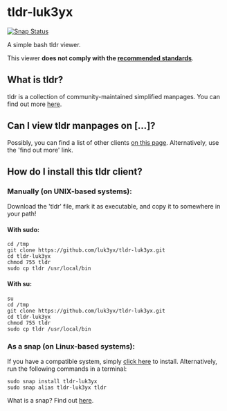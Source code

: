 # tldr-luk3yx

[![Snap Status](https://build.snapcraft.io/badge/luk3yx/tldr-luk3yx.svg)](https://build.snapcraft.io/user/luk3yx/tldr-luk3yx)

A simple bash tldr viewer.

This viewer **does not comply with the [recommended standards](https://github.com/tldr-pages/tldr/wiki/Minimum-specifications-for-TLDR-command-line-clients)**.

## What is tldr?
tldr is a collection of community-maintained simplified manpages. You can find out more [here](https://github.com/tldr-pages/tldr/blob/master/README.md).

## Can I view tldr manpages on [...]?
Possibly, you can find a list of other clients [on this page](https://github.com/tldr-pages/tldr/wiki/TLDR-clients).
Alternatively, use the 'find out more' link.

## How do I install this tldr client?

### Manually (on UNIX-based systems):
Download the 'tldr' file, mark it as executable, and copy it to somewhere in your path!
#### With sudo:
~~~
cd /tmp
git clone https://github.com/luk3yx/tldr-luk3yx.git
cd tldr-luk3yx
chmod 755 tldr
sudo cp tldr /usr/local/bin
~~~
#### With su:
~~~
su
cd /tmp
git clone https://github.com/luk3yx/tldr-luk3yx.git
cd tldr-luk3yx
chmod 755 tldr
sudo cp tldr /usr/local/bin
~~~

### As a snap (on Linux-based systems):
If you have a compatible system, simply [click here](snap://tldr-luk3yx) to install. Alternatively, run the following commands in a terminal:
~~~
sudo snap install tldr-luk3yx
sudo snap alias tldr-luk3yx tldr
~~~
What is a snap? Find out [here](https://snapcraft.io).
